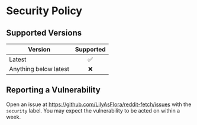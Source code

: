 # Security Policy

## Supported Versions

| Version | Supported          |
| ------- |:------------------:|
| Latest   | :white_check_mark: |
| Anything below latest   | :x:                |


## Reporting a Vulnerability

Open an issue at https://github.com/LilyAsFlora/reddit-fetch/issues with the `security` label.
You may expect the vulnerability to be acted on within a week.

